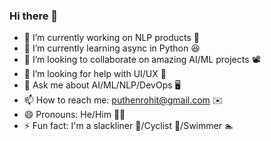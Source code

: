 ### Hi there 👋

- 🔭 I’m currently working on NLP products 🤖
- 🌱 I’m currently learning async in Python 😆
- 👯 I’m looking to collaborate on amazing AI/ML projects 📽️
- 🤔 I’m looking for help with UI/UX 💁
- 💬 Ask me about AI/ML/NLP/DevOps 🖥️
- 📫 How to reach me: puthenrohit@gmail.com ✉️
- 😄 Pronouns: He/Him 👨‍🦱
- ⚡ Fun fact: I'm a slackliner 🤹/Cyclist 🚴/Swimmer 🏊
